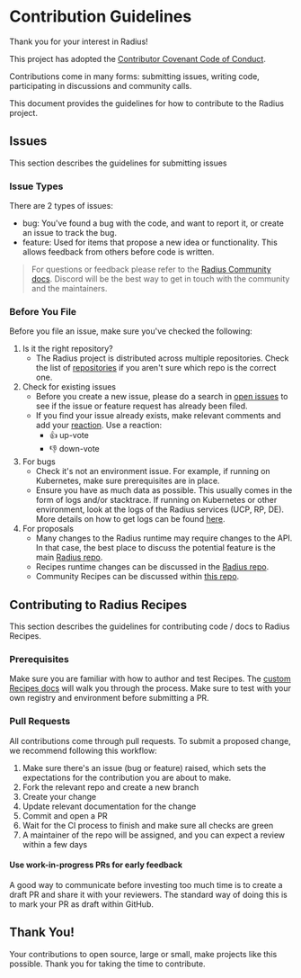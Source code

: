 # Contribution Guidelines

Thank you for your interest in Radius!

This project has adopted the [Contributor Covenant Code of Conduct](https://github.com/project-radius/radius/blob/main/CODE-OF-CONDUCT.md).

Contributions come in many forms: submitting issues, writing code, participating in discussions and community calls.

This document provides the guidelines for how to contribute to the Radius project.

## Issues

This section describes the guidelines for submitting issues

### Issue Types

There are 2 types of issues:

- bug: You've found a bug with the code, and want to report it, or create an issue to track the bug.
- feature: Used for items that propose a new idea or functionality. This allows feedback from others before code is written.

> For questions or feedback please refer to the [Radius Community docs](https://docs.radapp.dev/community/). Discord will be the best way to get in touch with the community and the maintainers.

### Before You File

Before you file an issue, make sure you've checked the following:

1. Is it the right repository?
    - The Radius project is distributed across multiple repositories. Check the list of [repositories](https://github.com/project-radius) if you aren't sure which repo is the correct one.
1. Check for existing issues
    - Before you create a new issue, please do a search in [open issues](https://github.com/project-radius/recipes/issues) to see if the issue or feature request has already been filed.
    - If you find your issue already exists, make relevant comments and add your [reaction](https://github.com/blog/2119-add-reaction-to-pull-requests-issues-and-comments). Use a reaction:
        - 👍 up-vote
        - 👎 down-vote
1. For bugs
    - Check it's not an environment issue. For example, if running on Kubernetes, make sure prerequisites are in place.
    - Ensure you have as much data as possible. This usually comes in the form of logs and/or stacktrace. If running on Kubernetes or other environment, look at the logs of the Radius services (UCP, RP, DE). More details on how to get logs can be found [here](https://docs.radapp.dev/reference/troubleshooting-radius/).
1. For proposals
    - Many changes to the Radius runtime may require changes to the API. In that case, the best place to discuss the potential feature is the main [Radius repo](https://github.com/project-radius/radius).
    - Recipes runtime changes can be discussed in the [Radius repo](https://github.com/project-radius/radius).
    - Community Recipes can be discussed within [this repo](https://github.com/project-radius/recipes/issues).

## Contributing to Radius Recipes

This section describes the guidelines for contributing code / docs to Radius Recipes.

### Prerequisites

Make sure you are familiar with how to author and test Recipes. The [custom Recipes docs](https://docs.radapp.dev/operations/custom-recipes/) will walk you through the process. Make sure to test with your own registry and environment before submitting a PR.

### Pull Requests

All contributions come through pull requests. To submit a proposed change, we recommend following this workflow:

1. Make sure there's an issue (bug or feature) raised, which sets the expectations for the contribution you are about to make.
1. Fork the relevant repo and create a new branch
1. Create your change
1. Update relevant documentation for the change
1. Commit and open a PR
1. Wait for the CI process to finish and make sure all checks are green
1. A maintainer of the repo will be assigned, and you can expect a review within a few days

#### Use work-in-progress PRs for early feedback

A good way to communicate before investing too much time is to create a draft PR and share it with your reviewers. The standard way of doing this is to mark your PR as draft within GitHub.

## Thank You!

Your contributions to open source, large or small, make projects like this possible. Thank you for taking the time to contribute.
